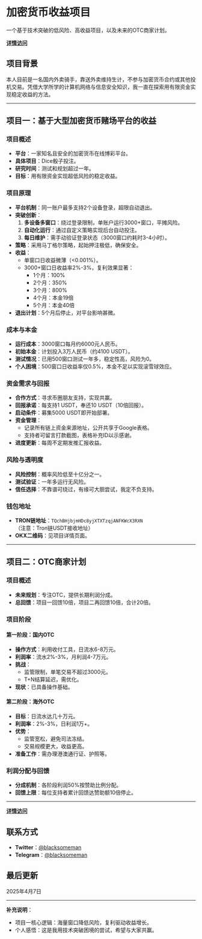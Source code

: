 # 加密货币收益项目

一个基于技术突破的低风险、高收益项目，以及未来的OTC商家计划。

**[详情访问](https://blacksomeman.github.io/getfreedom/)**

## 项目背景

本人目前是一名国内外卖骑手，靠送外卖维持生计，不参与加密货币合约或其他投机交易。凭借大学所学的计算机网络与信息安全知识，我一直在探索用有限资金实现稳定收益的方法。

---

## 项目一：基于大型加密货币赌场平台的收益

### 项目概述
- **平台**：一家知名且安全的加密货币在线博彩平台。
- **具体项目**：Dice骰子投注。
- **研究时间**：测试和规划超过一年。
- **目标**：用有限资金实现超低风险的稳定收益。

### 项目原理
- **平台机制**：同一账户最多支持2个设备登录，超限自动退出。
- **突破创新**：
  1. **多设备多窗口**：绕过登录限制，单账户运行3000+窗口，平摊风险。
  2. **自动化运行**：通过自定义策略实现后台自动投注。
  3. **每日维护**：需手动验证登录状态（3000窗口约耗时3-4小时）。
- **策略**：采用马丁格尔策略，起始押注极低，确保安全。
- **收益**：
  - 单窗口日收益微薄（<0.001%）。
  - 3000+窗口日收益率2%-3%，复利效果显著：
    - 1个月：100%
    - 2个月：350%
    - 3个月：800%
    - 4个月：本金19倍
    - 5个月：本金40倍
- **退出计划**：5个月后停止，对平台影响甚微。

### 成本与本金
- **运行成本**：3000窗口每月约6000元人民币。
- **初始本金**：计划投入3万人民币（约4100 USDT）。
- **测试情况**：已用500窗口测试一年多，稳定性高，风险为0。
- **个人困境**：500窗口日收益率仅0.5%，本金不足以实现滚雪球效应。

### 资金需求与回报
- **合作方式**：寻求币圈朋友支持，实现共赢。
- **回报承诺**：每支持1 USDT，奉还10 USDT（10倍回报）。
- **启动条件**：募集5000 USDT即开始部署。
- **资金管理**：
  - 记录所有链上资金来源地址，公开共享于Google表格。
  - 支持者可留言打款截图，表格补充ID以示感谢。
- **进度更新**：每周不定期发推汇报收益。

### 风险与透明度
- **风险控制**：概率风险低至十亿分之一。
- **测试验证**：一年多运行无风险。
- **信任选择**：不靠谱可绕过，有缘可大胆尝试，我定不负支持。

### 钱包地址
- **TRON链地址**：`TQchBHjbjmHDc8yjXTXTzqjANFKWcX3RXN`  
  （注意：Tron链USDT接收地址）
- **OKX二维码**：见项目详情页面。

---

## 项目二：OTC商家计划

### 项目概述
- **未来规划**：专注OTC，提供长期利润分成。
- **总回馈**：项目一回馈10倍，项目二再回馈10倍，合计20倍。

### 项目阶段
#### 第一阶段：国内OTC
- **操作方式**：利用收付工具，日流水6-8万元。
- **利润率**：流水2%-3%，月利润4-7万元。
- **挑战**：
  - 监管限制，单笔交易不超过3000元。
  - T+N结算延迟，需优化。
- **现状**：已具备操作基础。

#### 第二阶段：海外OTC
- **目标**：日流水达几十万元。
- **利润率**：2%-3%，日利润1万+。
- **优势**：
  - 监管宽松，避免司法冻结。
  - 交易规模更大，收益更高。
- **准备工作**：需办理港澳通行证、护照等。

### 利润分配与回馈
- **分成机制**：各阶段利润50%按赞助比例分配。
- **回馈上限**：每位支持者累计回馈达赞助额10倍停止。

---
**[详情访问](https://blacksomeman.github.io/getfreedom/)**

## 联系方式
- **Twitter**：[@blacksomeman](https://x.com/blacksomeman)
- **Telegram**：[@blacksomeman](https://t.me/blacksomeman)

## 最后更新
2025年4月7日

---

**补充说明**：
- 项目一核心逻辑：海量窗口降低风险，复利驱动收益增长。
- 个人感悟：这是我用技术突破困境的尝试，希望与大家共赢。
